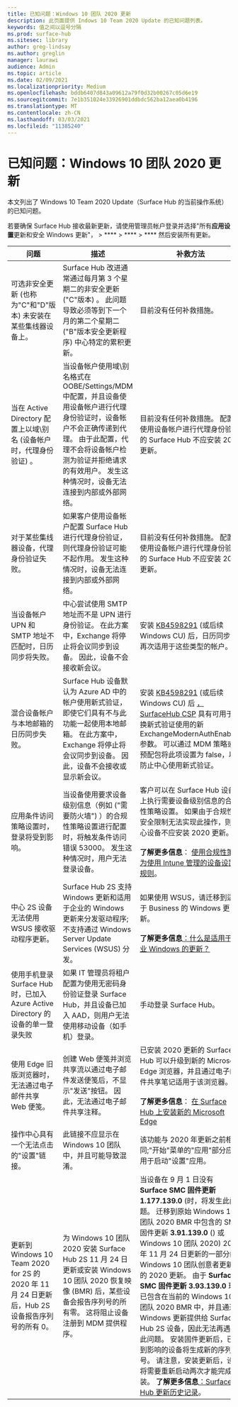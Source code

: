 ```yaml
---
title: 已知问题：Windows 10 团队 2020 更新
description: 此页面提供 Indows 10 Team 2020 Update 的已知问题列表。
keywords: 值之间以逗号分隔
ms.prod: surface-hub
ms.sitesec: library
author: greg-lindsay
ms.author: greglin
manager: laurawi
audience: Admin
ms.topic: article
ms.date: 02/09/2021
ms.localizationpriority: Medium
ms.openlocfilehash: bddb6407d843a09612a79f0d32b00267c05d6e19
ms.sourcegitcommit: 7e1b351024e33926901ddbdc562ba12aea0b4196
ms.translationtype: MT
ms.contentlocale: zh-CN
ms.lasthandoff: 03/03/2021
ms.locfileid: "11385240"
---
```

# <a name="known-issues-windows-10-team-2020-update"></a>已知问题：Windows 10 团队 2020 更新 

本文列出了 Windows 10 Team 2020 Update（Surface Hub 的当前操作系统）的已知问题。

若要确保 Surface Hub 接收最新更新，请使用管理员帐户登录并选择"所有**应用设置**更新和安全 Windows 更新"，  >  ****  >  ****  >  **** 然后安装所有更新。




| 问题                                                                                                   | 描述                                                                                                                                                                                                                                                                                                                                                                                                                             | 补救方法                                                                                                                                                                                                                                                                                                                                                                                                                                                                                                                            |
| ----------------------------------------------------------------------------------------------------------- | ------------------------------------------------------------------------------------------------------------------------------------------------------------------------------------------------------------------------------------------------------------------------------------------------------------------------------------------------------------------------------------------------------------------------------------------- | ------------------------------------------------------------------------------------------------------------------------------------------------------------------------------------------------------------------------------------------------------------------------------------------------------------------------------------------------------------------------------------------------------------------------------------------------------------------------------------------------------------------------------------- |
| 可选非安全更新 (也称为"C"和"D"版本) 未安装在某些集线器设备上。            | Surface Hub 改进通常通过每月第 3 个星期二的非安全更新 ("C"版本) 。 此问题导致必须等到下一个月的第二个星期二 ("B"版本安全更新程序) 中心特定的累积更新。 | 目前没有任何补救措施。                                                                                                                                                                                                                                                                                                                                     |
| 当在 Active Directory 配置上以域\别名 (设备帐户时，代理身份验证) 。            | 当设备帐户使用域\别名格式在 OOBE/Settings/MDM 中配置，并且设备使用设备帐户进行代理身份验证时，设备帐户不会正确传递到代理。 由于此配置，代理不会将设备帐户检测为验证并拒绝请求的有效用户。 发生这种情况时，设备无法连接到内部或外部网络。 | 目前没有任何补救措施。 配置为使用设备帐户进行代理身份验证的 Surface Hub 不应安装 2020 更新。                                                                                                                                                                                                                                                                                                                                                                                                |
| 对于某些集线器设备，代理身份验证失败。                                                                        | 如果客户使用设备帐户配置 Surface Hub 进行代理身份验证，则代理身份验证可能不起作用。 发生这种情况时，设备无法连接到内部或外部网络。                                                                                                                                                                                                                                       | 目前没有任何补救措施。 配置为使用设备帐户进行代理身份验证的 Surface Hub 不应安装 2020 更新。                                                                                                                                                                                                                                                                                                                                                                                                |
| 当设备帐户 UPN 和 SMTP 地址不匹配时，日历同步将失败。                                                                        | 中心尝试使用 SMTP 地址而不是 UPN 进行身份验证。 在此方案中，Exchange 将停止将会议同步到设备。 因此，设备不会接收新会议。                                                                                                                                                                                                                                       | 安装 [KB4598291](https://support.microsoft.com/help/4598291) (或后续 Windows CU) 后，日历同步将再次适用于这些类型的帐户。                                                                                                                                                                                                                                                                                                                                                                                                |
| 混合设备帐户与本地邮箱的日历同步失败。   | Surface Hub 设备默认为 Azure AD 中的帐户使用新式验证，即使它们具有不与此功能一起使用本地邮箱。 在此方案中，Exchange 将停止将会议同步到设备。 因此，设备不会接收或显示新会议。                                                                                                    | 安装 [KB4598291](https://support.microsoft.com/help/4598291) (或后续 Windows CU) 后 [，SurfaceHub CSP](https://docs.microsoft.com/windows/client-management/mdm/surfacehub-csp) 具有可用于切换新式验证使用的新 ExchangeModernAuthEnabled 参数。 可以通过 MDM 策略或预配包将此项[](https://download.microsoft.com/download/8/3/F/83FD5089-D14E-42E3-AF7C-6FC36F80D347/ExchangeModernAuthDisabled.ppkg)设置为 false，以防止中心使用新式验证。                                                                                                |
| 应用条件访问策略设置时，登录将受到影响。                                    | 当设备使用要求设备级别信息（例如 ("需要防火墙") ）的合规性策略设置进行配置时，将触发条件访问错误 53000。 发生这种情况时，用户无法登录设备。                                                                                                                                                                                                 | 客户可以在 Surface Hub 设备上执行需要设备级别信息的合规性策略设置。 如果由于合规性或安全限制无法实现此操作，则中心设备不应安装 2020 更新。<br> <br>**了解更多信息**： [使用合规性策略为使用 Intune 管理的设备设置规则](https:/docs.microsoft.com/mem/intune/protect/device-compliance-get-started)。 |
| 中心 2S 设备无法使用 WSUS 接收驱动程序更新。                                             | Surface Hub 2S 支持 Windows 更新和适用于企业的 Windows 更新来分发驱动程序;不支持通过 Windows Server Update Services (WSUS) 分发。                                                                                                                                                                                                                                                                      | 如果使用 WSUS，请迁移到适用于 Business 的 Windows 更新。<br> <br>**了解更多信息**[：什么是适用于企业 Windows 的更新？](https://docs.microsoft.com/windows/deployment/update/waas-manage-updates-wufb)                                                                                                                                                                                                                                                                                                                            |
| 使用手机登录 Surface Hub 时，已加入 Azure Active Directory 的设备的单一登录失败 | 如果 IT 管理员将租户配置为使用无密码[](surface-hub-2s-phone-authenticate.md)身份验证登录 Surface Hub，并且设备已加入 AAD，则用户无法使用移动设备（如手机）登录。                                                                                                       | 手动登录 Surface Hub。                                                                                                                                                                                                                                                                                                                                                                                                                                                                                                      |
| 使用 Edge 旧版浏览器时，无法通过电子邮件共享 Web 便笺。 | 创建 Web 便笺并浏览共享流以通过电子邮件发送便笺后，不显示"发送"按钮。 因此，无法通过电子邮件共享注释。 | 已安装 2020 更新的 Surface Hub 可以升级到新的 Microsoft Edge 浏览器，并且通过电子邮件共享笔记适用于该浏览器。<br> <br>**了解更多信息**： [在 Surface Hub 上安装新的 Microsoft Edge](surface-hub-install-chromium-edge.md) |
| 操作中心具有一个无法点击的"设置"链接。 | 此链接不应显示在 Windows 10 团队中，并且可能导致混淆。   | 该功能与 2020 年更新之前相同;"开始"菜单的"应用"部分应该用于启动"设置"应用。    |
| 更新到 Windows 10 Team 2020 for 2S 的 2020 年 11 月 24 日更新后，Hub 2S 设备报告序列号的所有 0。 | 为 Windows 10 团队 2020 安装 Surface Hub 2S 11 月 24 日更新或安装 Windows 10 团队 2020 恢复映像 (BMR) 后，某些设备会报告序列号的所有零。 这将阻止设备注册到 MDM 提供程序。  | 当设备在 9 月 1 日没有 **Surface SMC 固件更新 1.177.139.0** (时，将发生此问题。 迁移到原始 Windows 10 团队 2020 BMR 中包含的 SMC 固件更新 **3.91.139.0** () 或 Windows 10 团队 2020) 2020 年 11 月 24 日更新的一部分的 Windows 10 团队创意者更新) 的 2020 更新。 由于 **Surface SMC 固件更新 3.93.139.0** 现已包含在当前的 Windows 10 团队 2020 BMR 中，并且通过 Windows 更新提供给 Surface Hub 2S 设备，因此无法再遇到此问题。 安装固件更新后，已受到影响的设备将生成新的序列号。 请注意，安装更新后，设备将需要重新启动两次才能完成安装。 **了解更多信息**[：Surface Hub 更新历史记录](surface-hub-update-history.md)。 |
